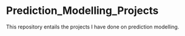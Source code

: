 # Prediction_Modelling_Projects
This repository entails the projects I have done on prediction modelling. 
